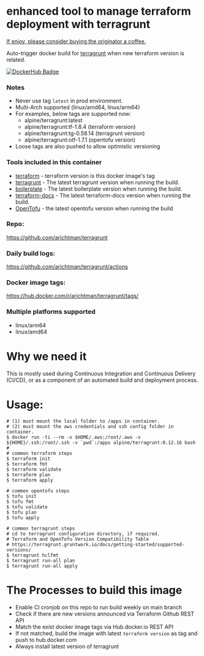 # enhanced tool to manage terraform deployment with terragrunt

[If enjoy, please consider buying the originator a coffee.](https://www.buymeacoffee.com/ozbillwang)

Auto-trigger docker build for [terragrunt](https://github.com/gruntwork-io/terragrunt) when new terraform version is related.

[![DockerHub Badge](http://dockeri.co/image/arichtman/terragrunt)](https://hub.docker.com/r/arichtman/terragrunt/)

### Notes

* Never use tag `latest` in prod environment.
* Multi-Arch supported (linux/amd64, linux/arm64)
* For examples, below tags are supported now:
  - alpine/terragrunt:latest
  - alpine/terragrunt:tf-1.8.4 (terraform version)
  - alpine/terragrunt:tg-0.58.14 (terragrunt version)
  - alpine/terragrunt:otf-1.7.1 (opentofu version)
* Loose tags are also pushed to allow optimistic versioning

### Tools included in this container

* [terraform](https://terraform.io) - terraform version is this docker image's tag
* [terragrunt](https://github.com/gruntwork-io/terragrunt) - The latest terragrunt version when running the build.
* [boilerplate](https://github.com/gruntwork-io/boilerplate) - The latest boilerplate version when running the build.
* [terraform-docs](https://github.com/terraform-docs/terraform-docs) - The latest terraform-docs version when running the build.
* [OpenTofu](https://opentofu.org/docs/intro/install/) - the latest opentofu version when running the build

### Repo:

https://github.com/arichtman/terragrunt

### Daily build logs:

https://github.com/arichtman/terragrunt/actions

### Docker image tags:

https://hub.docker.com/r/arichtman/terragrunt/tags/

### Multiple platforms supported

* linux/arm64
* linux/amd64

# Why we need it

This is mostly used during Continuous Integration and Continuous Delivery (CI/CD), or as a component of an automated build and deployment process.

# Usage:

    # (1) must mount the local folder to /apps in container.
    # (2) must mount the aws credentials and ssh config folder in container.
    $ docker run -ti --rm -v $HOME/.aws:/root/.aws -v ${HOME}/.ssh:/root/.ssh -v `pwd`:/apps alpine/terragrunt:0.12.16 bash
    #
    # common terraform steps
    $ terraform init
    $ terraform fmt
    $ terraform validate
    $ terraform plan
    $ terraform apply

    # common opentofu steps
    $ tofu init
    $ tofu fmt
    $ tofu validate
    $ tofu plan
    $ tofu apply

    # common terragrunt steps
    # cd to terragrunt configuration directory, if required.
    # Terraform and OpenTofu Version Compatibility Table
    # https://terragrunt.gruntwork.io/docs/getting-started/supported-versions/
    $ terragrunt hclfmt
    $ terragrunt run-all plan
    $ terragrunt run-all apply

# The Processes to build this image

* Enable CI cronjob on this repo to run build weekly on main branch
* Check if there are new versions announced via Terraform Github REST API
* Match the exist docker image tags via Hub.docker.io REST API
* If not matched, build the image with latest `terraform version` as tag and push to hub.docker.com
* Always install latest version of terragrunt
